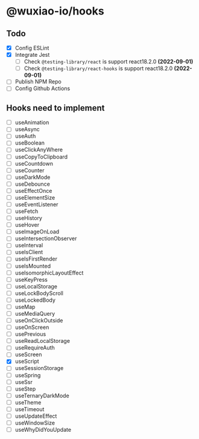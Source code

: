 # @wuxiao-io/hooks

## Todo

- [x] Config ESLint
- [x] Integrate Jest
  - [ ] Check `@testing-library/react` is support react18.2.0 **(2022-09-01)**
  - [ ] Check `@testing-library/react-hooks` is support react18.2.0 **(2022-09-01)**
- [ ] Publish NPM Repo
- [ ] Config Github Actions

## Hooks need to implement

- [ ] useAnimation
- [ ] useAsync
- [ ] useAuth
- [ ] useBoolean
- [ ] useClickAnyWhere
- [ ] useCopyToClipboard
- [ ] useCountdown
- [ ] useCounter
- [ ] useDarkMode
- [ ] useDebounce
- [ ] useEffectOnce
- [ ] useElementSize
- [ ] useEventListener
- [ ] useFetch
- [ ] useHistory
- [ ] useHover
- [ ] useImageOnLoad
- [ ] useIntersectionObserver
- [ ] useInterval
- [ ] useIsClient
- [ ] useIsFirstRender
- [ ] useIsMounted
- [ ] useIsomorphicLayoutEffect
- [ ] useKeyPress
- [ ] useLocalStorage
- [ ] useLockBodyScroll
- [ ] useLockedBody
- [ ] useMap
- [ ] useMediaQuery
- [ ] useOnClickOutside
- [ ] useOnScreen
- [ ] usePrevious
- [ ] useReadLocalStorage
- [ ] useRequireAuth
- [ ] useScreen
- [x] useScript
- [ ] useSessionStorage
- [ ] useSpring
- [ ] useSsr
- [ ] useStep
- [ ] useTernaryDarkMode
- [ ] useTheme
- [ ] useTimeout
- [ ] useUpdateEffect
- [ ] useWindowSize
- [ ] useWhyDidYouUpdate
